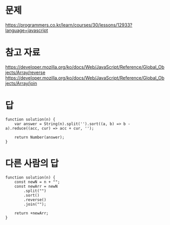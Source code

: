 # 문제
https://programmers.co.kr/learn/courses/30/lessons/12933?language=javascript

# 참고 자료
https://developer.mozilla.org/ko/docs/Web/JavaScript/Reference/Global_Objects/Array/reverse
https://developer.mozilla.org/ko/docs/Web/JavaScript/Reference/Global_Objects/Array/join


# 답
    function solution(n) {
        var answer = String(n).split('').sort((a, b) => b - a).reduce((acc, cur) => acc + cur, '');

        return Number(answer);
    }

# 다른 사람의 답
    function solution(n) {
        const newN = n + "";
        const newArr = newN
            .split("")
            .sort()
            .reverse()
            .join("");

        return +newArr;
    }
